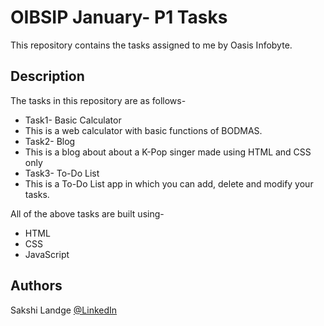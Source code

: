 # OIBSIP January- P1 Tasks

This repository contains the tasks assigned to me by Oasis Infobyte.

## Description

The tasks in this repository are as follows-

* Task1- Basic Calculator
 * This is a web calculator with basic functions of BODMAS.
* Task2- Blog
 * This is a blog about about a K-Pop singer made using HTML and CSS only 
* Task3- To-Do List
 * This is a To-Do List app in which you can add, delete and modify your tasks.  

All of the above tasks are built using-

* HTML
* CSS
* JavaScript

## Authors

Sakshi Landge
[@LinkedIn](http://www.linkedin.com/in/sakshi-landge-b9a5bb240)

